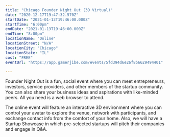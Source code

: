 ```yaml
---
title: "Chicago Founder Night Out (3D Virtual)"
date: "2020-12-17T19:47:32.570Z"
startDate: "2021-01-13T19:46:00.000Z"
startTime: "6:00pm"
endDate: "2021-01-13T19:46:00.000Z"
endTime: "8:00pm"
locationName: "Online"
locationStreet: "N/A"
locationCity: "Chicago"
locationState: "IL"
cost: "FREE"
eventUrl: "https://app.gamerjibe.com/events/5fd394d6e26f8b6629494401"

---
```


Founder Night Out is a fun, social event where you can meet entrepreneurs, investors, service providers, and other members of the startup community. You can also share your business ideas and aspirations with like-minded peers. All you need is a web browser to attend.   

The online event will feature an interactive 3D environment where you can control your avatar to explore the venue, network with participants, and exchange contact info from the comfort of your home. Also, we will have a Startup Showcase in which pre-selected startups will pitch their companies and engage in Q&A.

